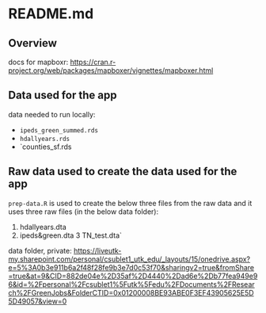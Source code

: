 # README.md

## Overview

docs for mapboxr: https://cran.r-project.org/web/packages/mapboxer/vignettes/mapboxer.html

## Data used for the app

data needed to run locally:
  * `ipeds_green_summed.rds`
  * `hdallyears.rds`
  * `counties_sf.rds
  
## Raw data used to create the data used for the app 

`prep-data.R` is used to create the below three files from the raw data and it uses three raw files (in the below data folder):
1. hdallyears.dta
2. ipeds&green.dta
3 TN_test.dta`

data folder, private: https://liveutk-my.sharepoint.com/personal/csublet1_utk_edu/_layouts/15/onedrive.aspx?e=5%3A0b3e911b6a2f48f28fe9b3e7d0c53f70&sharingv2=true&fromShare=true&at=9&CID=882de04e%2D35af%2D4440%2Dad6e%2Db77fea949e96&id=%2Fpersonal%2Fcsublet1%5Futk%5Fedu%2FDocuments%2FResearch%2FGreenJobs&FolderCTID=0x01200008BE93ABE0F3EF43905625E5D5D49057&view=0

